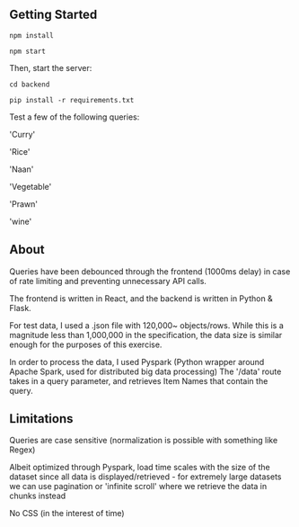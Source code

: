 ## Getting Started

`npm install`

`npm start`

Then, start the server:

`cd backend`

`pip install -r requirements.txt`

Test a few of the following queries:

'Curry'

'Rice'

'Naan'

'Vegetable'

'Prawn'

'wine'

## About

Queries have been debounced through the frontend (1000ms delay) in case of rate limiting and preventing unnecessary API calls.

The frontend is written in React, and the backend is written in Python & Flask.

For test data, I used a .json file with 120,000~ objects/rows. While this is a magnitude less than 1,000,000 in the specification, the data size is similar enough for the purposes of this exercise.

In order to process the data, I used Pyspark (Python wrapper around Apache Spark, used for distributed big data processing)
The '/data' route takes in a query parameter, and retrieves Item Names that contain the query.

## Limitations

Queries are case sensitive (normalization is possible with something like Regex)

Albeit optimized through Pyspark, load time scales with the size of the dataset since all data is displayed/retrieved - for extremely large datasets we can use pagination or 'infinite scroll' where we retrieve the data in chunks instead

No CSS (in the interest of time)
